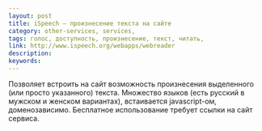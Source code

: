 ```yaml
---
layout: post
title: iSpeech — произнесение текста на сайте
category: other-services, services, 
tags: голос, доступность, произнесение, текст, читать, 
link: http://www.ispeech.org/webapps/webreader
description: 
keywords: 
---
```


<p>Позволяет встроить на сайт возможность произнесения выделенного (или просто указанного) текста. Множество языков (есть русский в мужском и женском вариантах), встаивается javascript-ом, доменозависимо. Бесплатное использование требует ссылки на сайт сервиса.</p>
